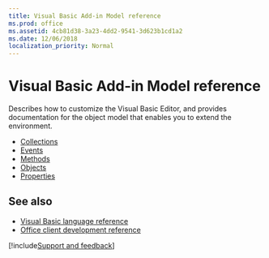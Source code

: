 ```yaml
---
title: Visual Basic Add-in Model reference
ms.prod: office
ms.assetid: 4cb81d38-3a23-4dd2-9541-3d623b1cd1a2
ms.date: 12/06/2018
localization_priority: Normal
---
```



# Visual Basic Add-in Model reference

Describes how to customize the Visual Basic Editor, and provides documentation for the object model that enables you to extend the environment.

- [Collections](../Visual-Basic-Add-in-Model/collections-visual-basic-add-in-model.md)    
- [Events](../Visual-Basic-Add-in-Model/events-visual-basic-add-in-model.md)   
- [Methods](../Visual-Basic-Add-in-Model/methods-visual-basic-add-in-model.md)    
- [Objects](../Visual-Basic-Add-in-Model/objects-visual-basic-add-in-model.md)   
- [Properties](../Visual-Basic-Add-in-Model/properties-visual-basic-add-in-model.md)
    

## See also

- [Visual Basic language reference](visual-basic-language-reference.md)
- [Office client development reference](https://docs.microsoft.com/office/client-developer/office-client-development)

[!include[Support and feedback](~/includes/feedback-boilerplate.md)]
